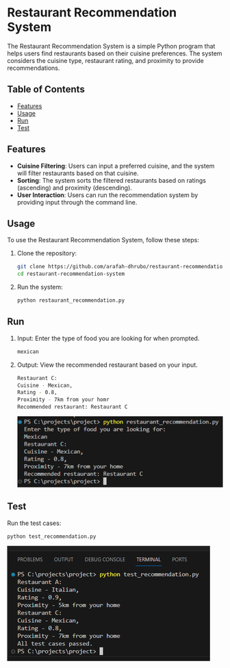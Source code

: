 # Restaurant Recommendation System

The Restaurant Recommendation System is a simple Python program that helps users find restaurants based on their cuisine preferences. The system considers the cuisine type, restaurant rating, and proximity to provide recommendations.

## Table of Contents

- [Features](#features)
- [Usage](#usage)
- [Run](#run)
- [Test](#test)

## Features

- **Cuisine Filtering**: Users can input a preferred cuisine, and the system will filter restaurants based on that cuisine.
- **Sorting**: The system sorts the filtered restaurants based on ratings (ascending) and proximity (descending).
- **User Interaction**: Users can run the recommendation system by providing input through the command line.

## Usage

To use the Restaurant Recommendation System, follow these steps:

1. Clone the repository:

   ```bash
   git clone https://github.com/arafah-dhrubo/restaurant-recommendation-system.git
   cd restaurant-recommendation-system
   ```
2. Run the system:
    ```bash
    python restaurant_recommendation.py
    ```
## Run
1. Input: Enter the type of food you are looking for when prompted.
    ```bash
    mexican
    ```
2. Output: View the recommended restaurant based on your input.
    ```bash
    Restaurant C: 
    Cuisine - Mexican, 
    Rating - 0.8, 
    Proximity - 7km from your homr
    Recommended restaurant: Restaurant C
    ```
    ![Alt text](image-1.png)
## Test
Run the test cases:
```bash
python test_recommendation.py
```  
![Alt text](image.png)
